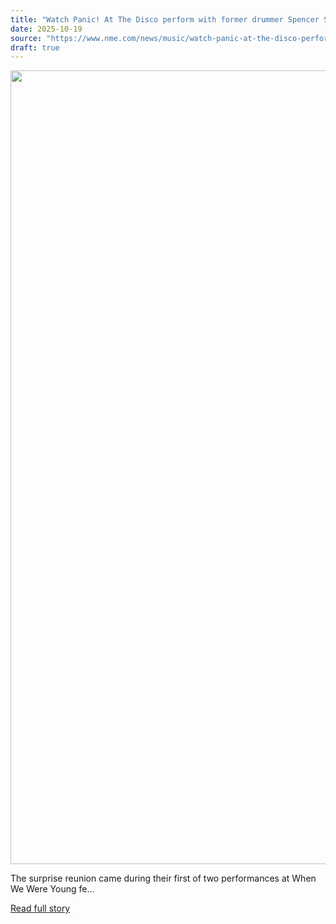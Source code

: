 ```yaml
---
title: "Watch Panic! At The Disco perform with former drummer Spencer Smith for the first time in 12 years"
date: 2025-10-19
source: "https://www.nme.com/news/music/watch-panic-at-the-disco-perform-with-former-drummer-spencer-smith-for-the-first-time-in-12-years-3900217?utm_source=rss&utm_medium=rss&utm_campaign=watch-panic-at-the-disco-perform-with-former-drummer-spencer-smith-for-the-first-time-in-12-years"
draft: true
---
```


<p><img alt="" class="attachment-full size-full wp-post-image" height="1270" src="https://www.nme.com/wp-content/uploads/2025/10/Panic-At-The-Disco.-CREDIT_-Tim-Mosenfelder_WireImage.jpg" width="2000" /></p>
<p>The surprise reunion came during their first of two performances at When We Were Young fe...

[Read full story](https://www.nme.com/news/music/watch-panic-at-the-disco-perform-with-former-drummer-spencer-smith-for-the-first-time-in-12-years-3900217?utm_source=rss&utm_medium=rss&utm_campaign=watch-panic-at-the-disco-perform-with-former-drummer-spencer-smith-for-the-first-time-in-12-years)
